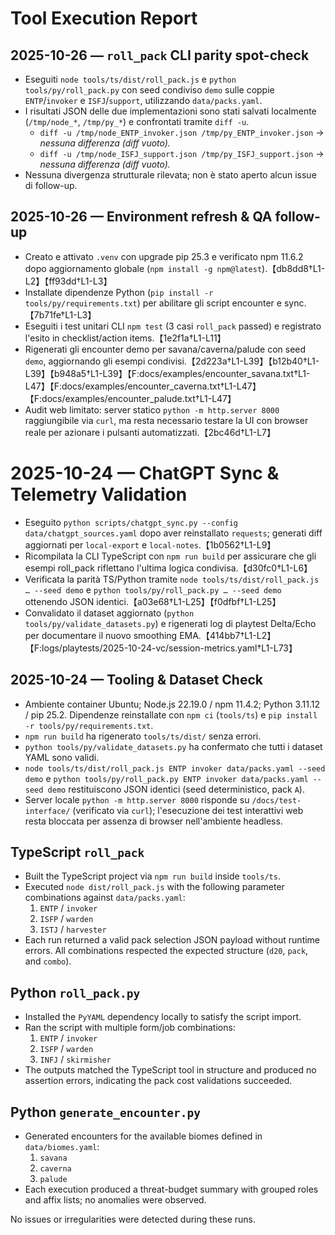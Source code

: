 # Tool Execution Report

## 2025-10-26 — `roll_pack` CLI parity spot-check
- Eseguiti `node tools/ts/dist/roll_pack.js` e `python tools/py/roll_pack.py` con seed condiviso `demo` sulle coppie `ENTP`/`invoker` e `ISFJ`/`support`, utilizzando `data/packs.yaml`.
- I risultati JSON delle due implementazioni sono stati salvati localmente (`/tmp/node_*`, `/tmp/py_*`) e confrontati tramite `diff -u`.
  - `diff -u /tmp/node_ENTP_invoker.json /tmp/py_ENTP_invoker.json` → _nessuna differenza (diff vuoto)._ 
  - `diff -u /tmp/node_ISFJ_support.json /tmp/py_ISFJ_support.json` → _nessuna differenza (diff vuoto)._ 
- Nessuna divergenza strutturale rilevata; non è stato aperto alcun issue di follow-up.

## 2025-10-26 — Environment refresh & QA follow-up
- Creato e attivato `.venv` con upgrade pip 25.3 e verificato npm 11.6.2 dopo aggiornamento globale (`npm install -g npm@latest`).【db8dd8†L1-L2】【ff93dd†L1-L3】
- Installate dipendenze Python (`pip install -r tools/py/requirements.txt`) per abilitare gli script encounter e sync.【7b71fe†L1-L3】
- Eseguiti i test unitari CLI `npm test` (3 casi `roll_pack` passed) e registrato l'esito in checklist/action items.【1e2f1a†L1-L11】
- Rigenerati gli encounter demo per savana/caverna/palude con seed `demo`, aggiornando gli esempi condivisi.【2d223a†L1-L39】【b12b40†L1-L39】【b948a5†L1-L39】【F:docs/examples/encounter_savana.txt†L1-L47】【F:docs/examples/encounter_caverna.txt†L1-L47】【F:docs/examples/encounter_palude.txt†L1-L47】
- Audit web limitato: server statico `python -m http.server 8000` raggiungibile via `curl`, ma resta necessario testare la UI con browser reale per azionare i pulsanti automatizzati.【2bc46d†L1-L7】

# 2025-10-24 — ChatGPT Sync & Telemetry Validation
- Eseguito `python scripts/chatgpt_sync.py --config data/chatgpt_sources.yaml` dopo aver reinstallato `requests`; generati diff aggiornati per `local-export` e `local-notes`.【1b0562†L1-L9】
- Ricompilata la CLI TypeScript con `npm run build` per assicurare che gli esempi roll_pack riflettano l'ultima logica condivisa.【d30fc0†L1-L6】
- Verificata la parità TS/Python tramite `node tools/ts/dist/roll_pack.js … --seed demo` e `python tools/py/roll_pack.py … --seed demo` ottenendo JSON identici.【a03e68†L1-L25】【f0dfbf†L1-L25】
- Convalidato il dataset aggiornato (`python tools/py/validate_datasets.py`) e rigenerati log di playtest Delta/Echo per documentare il nuovo smoothing EMA.【414bb7†L1-L2】【F:logs/playtests/2025-10-24-vc/session-metrics.yaml†L1-L73】

## 2025-10-24 — Tooling & Dataset Check
- Ambiente container Ubuntu; Node.js 22.19.0 / npm 11.4.2; Python 3.11.12 / pip 25.2. Dipendenze reinstallate con `npm ci` (`tools/ts`) e `pip install -r tools/py/requirements.txt`.
- `npm run build` ha rigenerato `tools/ts/dist/` senza errori.
- `python tools/py/validate_datasets.py` ha confermato che tutti i dataset YAML sono validi.
- `node tools/ts/dist/roll_pack.js ENTP invoker data/packs.yaml --seed demo` e `python tools/py/roll_pack.py ENTP invoker data/packs.yaml --seed demo` restituiscono JSON identici (seed deterministico, pack `A`).
- Server locale `python -m http.server 8000` risponde su `/docs/test-interface/` (verificato via `curl`); l'esecuzione dei test interattivi web resta bloccata per assenza di browser nell'ambiente headless.

## TypeScript `roll_pack`
- Built the TypeScript project via `npm run build` inside `tools/ts`.
- Executed `node dist/roll_pack.js` with the following parameter combinations against `data/packs.yaml`:
  1. `ENTP` / `invoker`
  2. `ISFP` / `warden`
  3. `ISTJ` / `harvester`
- Each run returned a valid pack selection JSON payload without runtime errors. All combinations respected the expected structure (`d20`, `pack`, and `combo`).

## Python `roll_pack.py`
- Installed the `PyYAML` dependency locally to satisfy the script import.
- Ran the script with multiple form/job combinations:
  1. `ENTP` / `invoker`
  2. `ISFP` / `warden`
  3. `INFJ` / `skirmisher`
- The outputs matched the TypeScript tool in structure and produced no assertion errors, indicating the pack cost validations succeeded.

## Python `generate_encounter.py`
- Generated encounters for the available biomes defined in `data/biomes.yaml`:
  1. `savana`
  2. `caverna`
  3. `palude`
- Each execution produced a threat-budget summary with grouped roles and affix lists; no anomalies were observed.

No issues or irregularities were detected during these runs.
